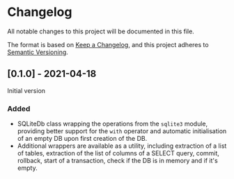 Changelog
===============================================================================

All notable changes to this project will be documented in this file.

The format is based on 
[Keep a Changelog](https://keepachangelog.com/en/1.0.0/),
and this project adheres to 
[Semantic Versioning](https://semver.org/spec/v2.0.0.html).


[0.1.0] - 2021-04-18
----------------------------------------

Initial version


### Added

- SQLiteDb class wrapping the operations from the `sqlite3` module,
  providing better support for the `with` operator and automatic
  initialisation of an empty DB upon first creation of the DB.
- Additional wrappers are available as a utility, including
  extraction of a list of tables, extraction of the list of columns
  of a SELECT query, commit, rollback, start of a transaction,
  check if the DB is in memory and if it's empty.
